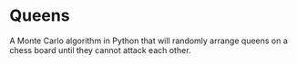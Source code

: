 Queens
======

A Monte Carlo algorithm in Python that will randomly arrange queens on a chess board until they cannot attack each other.
